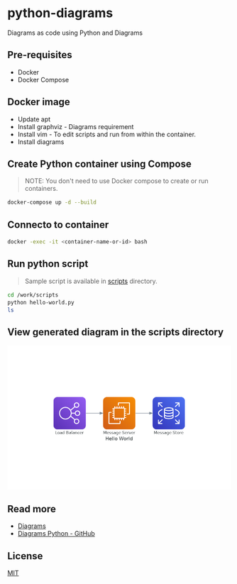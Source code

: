 # python-diagrams
Diagrams as code using Python and Diagrams

## Pre-requisites

- Docker
- Docker Compose

## Docker image

- Update apt
- Install graphviz - Diagrams requirement
- Install vim - To edit scripts and run from within the container.
- Install diagrams

## Create Python container using Compose

> NOTE: You don't need to use Docker compose to create or run containers.

```bash
docker-compose up -d --build
```

## Connecto to container

```bash
docker -exec -it <container-name-or-id> bash
```

## Run python script

> Sample script is available in [scripts](scripts/) directory.

```bash
cd /work/scripts
python hello-world.py
ls
```

## View generated diagram in the scripts directory

![Hello, World](scripts/hello_world.png)

## Read more

- [Diagrams](https://diagrams.mingrammer.com/)
- [Diagrams Python - GitHub](https://github.com/mingrammer/diagrams)

## License
[MIT](LICENSE)
 
